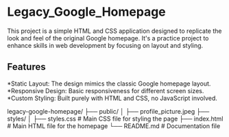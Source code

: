 # Legacy_Google_Homepage

This project is a simple HTML and CSS application designed to replicate the look and feel of the original Google homepage. It's a practice project to enhance skills in web development by focusing on layout and styling.

## Features
*Static Layout: The design mimics the classic Google homepage layout.
*Responsive Design: Basic responsiveness for different screen sizes.
*Custom Styling: Built purely with HTML and CSS, no JavaScript involved.

legacy-google-homepage/
├── public/
│   ├── profile_picture.jpeg
├── styles/
│   ├── styles.css          # Main CSS file for styling the page
├── index.html            # Main HTML file for the homepage
└── README.md             # Documentation file

